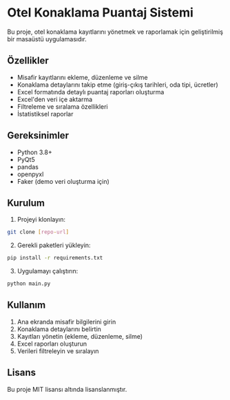 # Otel Konaklama Puantaj Sistemi

Bu proje, otel konaklama kayıtlarını yönetmek ve raporlamak için geliştirilmiş bir masaüstü uygulamasıdır.

## Özellikler

- Misafir kayıtlarını ekleme, düzenleme ve silme
- Konaklama detaylarını takip etme (giriş-çıkış tarihleri, oda tipi, ücretler)
- Excel formatında detaylı puantaj raporları oluşturma
- Excel'den veri içe aktarma
- Filtreleme ve sıralama özellikleri
- İstatistiksel raporlar

## Gereksinimler

- Python 3.8+
- PyQt5
- pandas
- openpyxl
- Faker (demo veri oluşturma için)

## Kurulum

1. Projeyi klonlayın:
```bash
git clone [repo-url]
```

2. Gerekli paketleri yükleyin:
```bash
pip install -r requirements.txt
```

3. Uygulamayı çalıştırın:
```bash
python main.py
```

## Kullanım

1. Ana ekranda misafir bilgilerini girin
2. Konaklama detaylarını belirtin
3. Kayıtları yönetin (ekleme, düzenleme, silme)
4. Excel raporları oluşturun
5. Verileri filtreleyin ve sıralayın

## Lisans

Bu proje MIT lisansı altında lisanslanmıştır. 